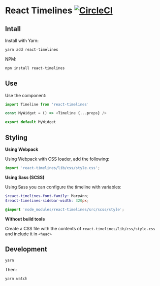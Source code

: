 # React Timelines [![CircleCI](https://circleci.com/gh/JSainsburyPLC/react-timeline.svg?style=svg&circle-token=2ee544b1d8344e0c95f9633d712afd31b0edc293)](https://circleci.com/gh/JSainsburyPLC/react-timeline)

## Intall

Install with Yarn:
```js
yarn add react-timelines
```

NPM:
```js
npm install react-timelines
```

## Use

Use the component:

```js
import Timeline from 'react-timelines'

const MyWidget = () => <Timeline {...props} />

export default MyWidget
```

## Styling

**Using Webpack**

Using Webpack with CSS loader, add the following:
```js
import 'react-timelines/lib/css/style.css';
```

**Using Sass (SCSS)**

Using Sass you can configure the timeline with variables:
```scss
$react-timelines-font-family: MaryAnn;
$react-timelines-sidebar-width: 320px;

@import 'node_modules/react-timelines/src/scss/style';
```

**Without build tools**

Create a CSS file with the contents of `react-timelines/lib/css/style.css` and include it in `<head>`

## Development

```
yarn
```

Then:
```
yarn watch
```
